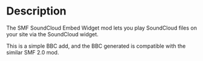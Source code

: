 # Description
The SMF SoundCloud Embed Widget mod lets you play SoundCloud files on your site via the SoundCloud widget.

This is a simple BBC add, and the BBC generated is compatible with the similar SMF 2.0 mod.
